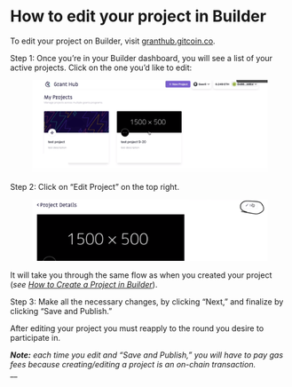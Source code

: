 # How to edit your project in Builder

To edit your project on Builder, visit [granthub.gitcoin.co](http://granthub.gitcoin.co).&#x20;

Step 1: Once you’re in your Builder dashboard, you will see a list of your active projects. Click on the one you’d like to edit:

<figure><img src="../../.gitbook/assets/Screenshot 2022-09-23 at 17.06.00.png" alt=""><figcaption></figcaption></figure>

Step 2: Click on “Edit Project” on the top right.

<figure><img src="../../.gitbook/assets/Screenshot 2022-09-23 at 17.07.17.png" alt=""><figcaption></figcaption></figure>

It will take you through the same flow as when you created your project (_see_ [_How to Create a Project in Builder_](https://support.gitcoin.co/gitcoin-knowledge-base/gitcoin-grants-protocol/how-to-create-a-project-in-grants-hub)).

Step 3: Make all the necessary changes, by clicking “Next,” and finalize by clicking “Save and Publish.”

After editing your project you must reapply to the round you desire to participate in.&#x20;

_**Note:** each time you edit and “Save and Publish,” you will have to pay gas fees because creating/editing a project is an on-chain transaction._ \
__
